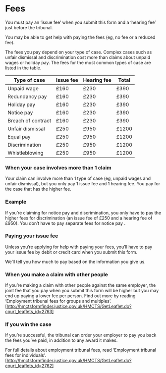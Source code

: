 # Fees

You must pay an ‘issue fee’ when you submit this form and a ‘hearing fee’ just before the tribunal.
 
You may be able to get help with paying the fees (eg, no fee or a reduced fee).
 
The fees you pay depend on your type of case. Complex cases such as unfair dismissal and discrimination cost more than claims about unpaid wages or holiday pay. The fees  for the most common types of case are listed in the table.

|Type of case|Issue fee|Hearing fee|Total|
|------------|---------|-----------|-----|
|Unpaid wage|£160|£230|£390|
|Redundancy pay|£160|£230|£390|
|Holiday pay|£160|£230|£390|
|Notice pay|£160|£230|£390|
|Breach of contract|£160|£230|£390|
|Unfair dismissal|£250|£950|£1200|
|Equal pay|£250|£950|£1200|
|Discrimination|£250|£950|£1200|
|Whistleblowing|£250|£950|£1200|

### When your case involves more than 1 claim
 
Your claim can involve more than 1 type of case (eg, unpaid wages and unfair dismissal), but you only pay 1 issue fee and 1 hearing fee. You pay for the case that has the higher fee.
 
### Example
If you’re claiming for notice pay and discrimination, you only have to pay the higher fees for discrimination (an issue fee of £250 and a hearing fee of £950). You don’t have to pay separate fees for notice pay .
 
 
### Paying your issue fee
 
Unless you’re applying for help with paying your fees, you’ll have to pay your issue fee by debit or credit card when you submit this form.
 
We’ll tell you how much to pay based on the information you give us.

### When you make a claim with other people
 
If you’re making a claim with other people against the same employer, the joint fee that you pay when you submit this form will be higher but you may end up paying a lower fee per person. Find out more by reading ‘Employment tribunal fees for groups and multiples’. [http://hmctsformfinder.justice.gov.uk/HMCTS/GetLeaflet.do?court_leaflets_id=2763]
 
 
### If you win the case
 
If you’re successful, the tribunal can order your employer to pay you back the fees you’ve paid, in addition to any award it makes.
 
For full details about employment tribunal fees, read ‘Employment tribunal fees for individuals’. [http://hmctsformfinder.justice.gov.uk/HMCTS/GetLeaflet.do?court_leaflets_id=2762]